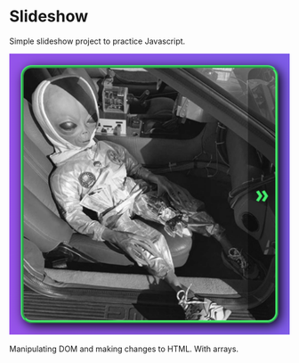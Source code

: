 <h1> Slideshow </h1>
<p> Simple slideshow project to practice Javascript. </p>
<img alt="slideshow" src="/github/preview.png">
<p> Manipulating DOM and making changes to HTML. With arrays. </p>